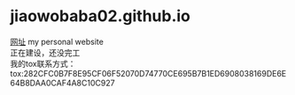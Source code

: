 # jiaowobaba02.github.io
[网址](https://jiaowobaba02.github.io)
my personal website\
正在建设，还没完工\
我的tox联系方式：tox:282CFC0B7F8E95CF06F52070D74770CE695B7B1ED6908038169DE6E64B8DAA0CAF4A8C10C927
